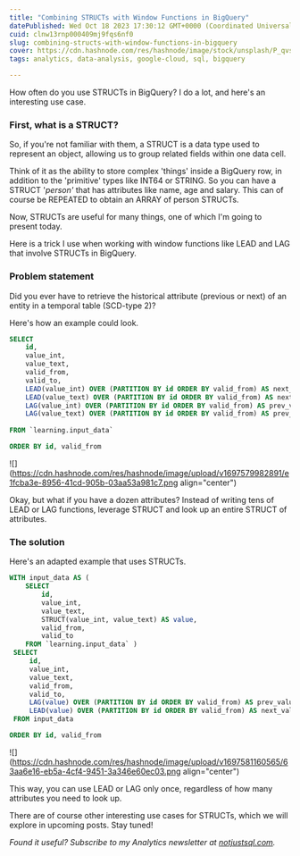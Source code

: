 ```yaml
---
title: "Combining STRUCTs with Window Functions in BigQuery"
datePublished: Wed Oct 18 2023 17:30:12 GMT+0000 (Coordinated Universal Time)
cuid: clnw13rnp000409mj9fqs6nf0
slug: combining-structs-with-window-functions-in-bigquery
cover: https://cdn.hashnode.com/res/hashnode/image/stock/unsplash/P_qvsF7Yodw/upload/fe43c226c0e3d8a6be289a53a6efb097.jpeg
tags: analytics, data-analysis, google-cloud, sql, bigquery

---
```


How often do you use STRUCTs in BigQuery? I do a lot, and here's an interesting use case.

### **First, what is a STRUCT?**

So, if you're not familiar with them, a STRUCT is a data type used to represent an object, allowing us to group related fields within one data cell.

Think of it as the ability to store complex 'things' inside a BigQuery row, in addition to the 'primitive' types like INT64 or STRING. So you can have a STRUCT '*person'* that has attributes like name, age and salary. This can of course be REPEATED to obtain an ARRAY of person STRUCTs.

Now, STRUCTs are useful for many things, one of which I'm going to present today.

Here is a trick I use when working with window functions like LEAD and LAG that involve STRUCTs in BigQuery.

### Problem statement

Did you ever have to retrieve the historical attribute (previous or next) of an entity in a temporal table (SCD-type 2)?

Here's how an example could look.

```sql
SELECT 
    id, 
    value_int, 
    value_text, 
    valid_from, 
    valid_to,
    LEAD(value_int) OVER (PARTITION BY id ORDER BY valid_from) AS next_value_int,
    LEAD(value_text) OVER (PARTITION BY id ORDER BY valid_from) AS next_value_text,
    LAG(value_int) OVER (PARTITION BY id ORDER BY valid_from) AS prev_value_int,
    LAG(value_text) OVER (PARTITION BY id ORDER BY valid_from) AS prev_value_text
    
FROM `learning.input_data` 

ORDER BY id, valid_from
```

![](https://cdn.hashnode.com/res/hashnode/image/upload/v1697579982891/e1fcba3e-8956-41cd-905b-03aa53a981c7.png align="center")

Okay, but what if you have a dozen attributes? Instead of writing tens of LEAD or LAG functions, leverage STRUCT and look up an entire STRUCT of attributes.

### The solution

Here's an adapted example that uses STRUCTs.

```sql
WITH input_data AS (
    SELECT 
        id, 
        value_int, 
        value_text, 
        STRUCT(value_int, value_text) AS value, 
        valid_from, 
        valid_to
    FROM `learning.input_data` )
 SELECT 
     id, 
     value_int, 
     value_text, 
     valid_from, 
     valid_to,
     LAG(value) OVER (PARTITION BY id ORDER BY valid_from) AS prev_value,
     LEAD(value) OVER (PARTITION BY id ORDER BY valid_from) AS next_value
 FROM input_data

ORDER BY id, valid_from
```

![](https://cdn.hashnode.com/res/hashnode/image/upload/v1697581160565/63aa6e16-eb5a-4cf4-9451-3a346e60ec03.png align="center")

This way, you can use LEAD or LAG only once, regardless of how many attributes you need to look up.

There are of course other interesting use cases for STRUCTs, which we will explore in upcoming posts. Stay tuned!

*Found it useful? Subscribe to my Analytics newsletter at* [*notjustsql.com*](https://www.notjustsql.com)*.*